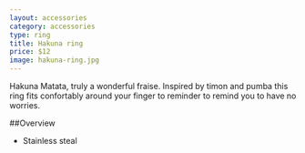 ```yaml
---
layout: accessories
category: accessories
type: ring
title: Hakuna ring
price: $12
image: hakuna-ring.jpg
---
```


Hakuna Matata, truly a wonderful fraise. Inspired by timon and pumba this ring fits confortably around your finger to reminder to remind you to have no worries.

##Overview

- Stainless steal 